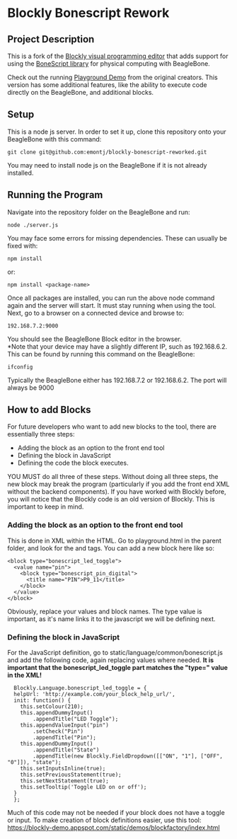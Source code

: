 Blockly Bonescript Rework
==================
## Project Description

This is a fork of the [Blockly visual programming editor](https://code.google.com/p/blockly) that adds support for using the [BoneScript library](http://beagleboard.org/bonescript) for physical computing with BeagleBone.

Check out the running [Playground Demo](http://jadonk.github.io/blockly-bonescript/static/tests/playground.html) from the original creators.
This version has some additional features, like the ability to execute code directly on the BeagleBone, and additional blocks.

## Setup
This is a node js server.  In order to set it up, clone this repository onto your BeagleBone with this command:

  ```
  git clone git@github.com:emontj/blockly-bonescript-reworked.git
  ```


You may need to install node js on the BeagleBone if it is not already installed.

## Running the Program
Navigate into the repository folder on the BeagleBone and run:
  
  ```
  node ./server.js
  ```

You may face some errors for missing dependencies.  These can usually be fixed with:
  
  ```
  npm install
  ```
  
or:

  ```
  npm install <package-name>
  ```

Once all packages are installed, you can run the above node command again and the server will start.  It must stay running when using the tool.
Next, go to a browser on a connected device and browse to:
  
  ```
  192.168.7.2:9000
  ```
  
You should see the BeagleBone Block editor in the browser.  
*Note that your device may have a slightly different IP, such as 192.168.6.2.  This can be found by running this command on the BeagleBone:
  
  ```
  ifconfig
  ```
  
 Typically the BeagleBone either has 192.168.7.2 or 192.168.6.2.  The port will always be 9000
  
## How to add Blocks
For future developers who want to add new blocks to the tool, there are essentially three steps:
- Adding the block as an option to the front end tool
- Defining the block in JavaScript
- Defining the code the block executes.

YOU MUST do all three of these steps.  Without doing all three steps, the new block may break the program (particularly if you add the front end XML without the backend components).
If you have worked with Blockly before, you will notice that the Blockly code is an old version of Blockly.  This is important to keep in mind.


### Adding the block as an option to the front end tool
This is done in XML within the HTML.  Go to playground.html in the parent folder, and look for the <category> and <block> tags.
You can add a new block here like so:
  ```
  <block type="bonescript_led_toggle">
    <value name="pin">
      <block type="bonescript_pin_digital">
        <title name="PIN">P9_11</title>
      </block>
    </value>
  </block>
  ```
  
Obviously, replace your values and block names.  The type value is important, as it's name links it to the javascript we will be defining next.

### Defining the block in JavaScript
For the JavaScript definition, go to static/language/common/bonescript.js and add the following code, again replacing values where needed.  **It is important that the bonescript_led_toggle part matches the "type=" value in the XML!**
  
```
  Blockly.Language.bonescript_led_toggle = {
  helpUrl: 'http://example.com/your_block_help_url/',
  init: function() {
    this.setColour(210);
    this.appendDummyInput()
        .appendTitle("LED Toggle");
    this.appendValueInput("pin")
        .setCheck("Pin")
        .appendTitle("Pin");
    this.appendDummyInput()
        .appendTitle("State")
        .appendTitle(new Blockly.FieldDropdown([["ON", "1"], ["OFF", "0"]]), "state");
    this.setInputsInline(true);
    this.setPreviousStatement(true);
    this.setNextStatement(true);
    this.setTooltip('Toggle LED on or off');
  }
  };
```

Much of this code may not be needed if your block does not have a toggle or input.  To make creation of block definitions easier, use this tool: https://blockly-demo.appspot.com/static/demos/blockfactory/index.html
  
###
